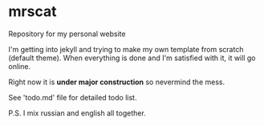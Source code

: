 mrscat
======

Repository for my personal website

I'm getting into jekyll and trying to make my own template from scratch (default theme).
When everything is done and I'm satisfied with it, it will go online.

Right now it is **under major construction** so nevermind the mess.

See 'todo.md' file for detailed todo list.

P.S. I mix russian and english all together.
